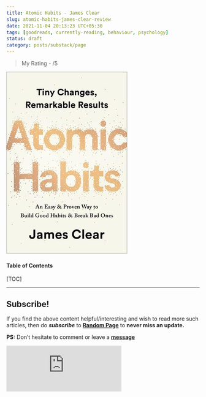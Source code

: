 ```yaml
---
title: Atomic Habits - James Clear
slug: atomic-habits-james-clear-review
date: 2021-11-04 20:13:23 UTC+05:30
tags: [goodreads, currently-reading, behaviour, psychology]
status: draft
category: posts/substack/page
---
```


> My Rating -  /5

![](/images/Atomic%20Habits.jpg)
<h4>Table of Contents</h4>
[TOC]


---
## Subscribe!
If you find the above content helpful/interesting and wish to read more such articles, then do _**subscribe**_ to [**Random Page**](https://randompage8.substack.com/) to **never miss an update.**

**PS:** Don’t hesitate to comment or leave a **[message](https://twitter.com/randompages8)**
<div class="row">
	<iframe src="https://randompage8.substack.com/embed" max-width="480" height="120" frameborder="0" scrolling="no" class="centred"></iframe>
	<br>
</div>
